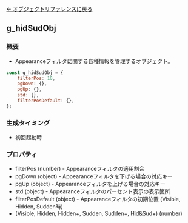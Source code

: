 [← オブジェクトリファレンスに戻る](ObjectReferenceIndex.html)  

## g_hidSudObj

### 概要
- Appearanceフィルタに関する各種情報を管理するオブジェクト。   
 
```javascript
const g_hidSudObj = {
    filterPos: 10,
    pgDown: {},
    pgUp: {},
    std: {},
    filterPosDefault: {},
};
```

### 生成タイミング
- 初回起動時

### プロパティ
- filterPos (number) - Appearanceフィルタの適用割合
- pgDown (object) - Appearanceフィルタを下げる場合の対応キー
- pgUp (object) - Appearanceフィルタを上げる場合の対応キー
- std (object) - Appearanceフィルタのパーセント表示の表示箇所
- filterPosDefault (object) - Appearanceフィルタの初期位置 (Visible, Hidden, Sudden時)
- (Visible, Hidden, Hidden+, Sudden, Sudden+, Hid&Sud+) (number)